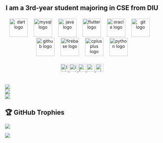<h2 align="center">I am a 3rd-year student majoring in CSE from DIU
  
</h2>

###

<div align="center">
  <img src="https://cdn.jsdelivr.net/gh/devicons/devicon/icons/dart/dart-original.svg" height="60" alt="dart logo"  />
  <img width="12" />
  <img src="https://cdn.jsdelivr.net/gh/devicons/devicon/icons/mysql/mysql-original.svg" height="60" alt="mysql logo"  />
  <img width="12" />
  <img src="https://cdn.jsdelivr.net/gh/devicons/devicon/icons/java/java-original.svg" height="60" alt="java logo"  />
  <img width="12" />
  <img src="https://cdn.jsdelivr.net/gh/devicons/devicon/icons/flutter/flutter-original.svg" height="60" alt="flutter logo"  />
  <img width="12" />
  <img src="https://cdn.jsdelivr.net/gh/devicons/devicon/icons/oracle/oracle-original.svg" height="60" alt="oracle logo"  />
  <img width="12" />
  <img src="https://cdn.jsdelivr.net/gh/devicons/devicon/icons/git/git-original.svg" height="60" alt="git logo"  />
  <img width="12" />
  <img src="https://cdn.jsdelivr.net/gh/devicons/devicon/icons/github/github-original.svg" height="60" alt="github logo"  />
  <img width="12" />
  <img src="https://cdn.jsdelivr.net/gh/devicons/devicon/icons/firebase/firebase-plain.svg" height="60" alt="firebase logo"  />
  <img width="12" />
  <img src="https://cdn.jsdelivr.net/gh/devicons/devicon/icons/cplusplus/cplusplus-original.svg" height="60" alt="cplusplus logo"  />
  <img width="12" />
  <img src="https://cdn.jsdelivr.net/gh/devicons/devicon/icons/python/python-original.svg" height="60" alt="python logo"  />
</div>

###


###

<div align="center">
  <a href = "https://linkedin.com/awalhsnmunna">
  <img src="https://img.shields.io/static/v1?message=LinkedIn&logo=linkedin&label=&color=0077B5&logoColor=white&labelColor=&style=for-the-badge" height="25" alt="linkedin logo"/>
  </a>
  <a href = "https://instagram.com/trekker.guy">
  <img src="https://img.shields.io/static/v1?message=Instagram&logo=instagram&label=&color=E4405F&logoColor=white&labelColor=&style=for-the-badge" height="25" alt="instagram logo"  />
     </a>
  <a href = "https://facebook.com/zer0bugg">
  <img src="https://img.shields.io/static/v1?message=Facebook&logo=facebook&label=&color=1877F2&logoColor=white&labelColor=&style=for-the-badge" height="25" alt="facebook logo"  />
    </a>
  <a href = "https://awalhsnmunna@gmail.com">
  <img src="https://img.shields.io/static/v1?message=Gmail&logo=gmail&label=&color=D14836&logoColor=white&labelColor=&style=for-the-badge" height="25" alt="gmail logo"  />
    </a>
  <a href = "https://wa.me/01772978316">
  <img src="https://img.shields.io/static/v1?message=Whatsapp&logo=whatsapp&label=&color=25D366&logoColor=white&labelColor=&style=for-the-badge" height="25" alt="whatsapp logo"  />
   </a>
</div>

# 
![](https://github-readme-stats.vercel.app/api?username=awalhsnmunna&theme=github_dark&hide_border=false&include_all_commits=true&count_private=false)<br/>
![](https://nirzak-streak-stats.vercel.app/?user=awalhsnmunna&theme=github_dark&hide_border=false)<br/>
![](https://github-readme-stats.vercel.app/api/top-langs/?username=awalhsnmunna&theme=github_dark&hide_border=false&include_all_commits=true&count_private=false&layout=compact)
###
## 🏆 GitHub Trophies
![](https://github-profile-trophy.vercel.app/?username=awalhsnmunna&theme=tokyonight&no-frame=false&no-bg=false&margin-w=4)

[![](https://visitcount.itsvg.in/api?id=awalhsnmunna&icon=5&color=1)](https://visitcount.itsvg.in)
